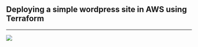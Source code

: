 <h2>Deploying a simple wordpress site in AWS using Terraform</h2>
<hr>
<img src ="https://www.linuxguy.io/writing-my-first-infrastructure-as-a-code-iac-using-terraforms/"/>